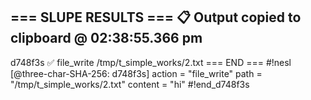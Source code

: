 === SLUPE RESULTS ===
📋 Output copied to clipboard @ 02:38:55.366 pm
---------------------
d748f3s ✅ file_write /tmp/t_simple_works/2.txt
=== END ===
#!nesl [@three-char-SHA-256: d748f3s]
action = "file_write"
path = "/tmp/t_simple_works/2.txt"
content = "hi"
#!end_d748f3s